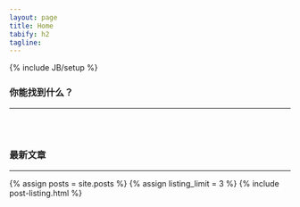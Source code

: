 ```yaml
---
layout: page
title: Home
tabify: h2
tagline: 
---
```

{% include JB/setup %}


### 你能找到什么？
---



<br />
<br />

### 最新文章
---
<!--- ALTERNATIVE TO SHOW POSTS
{% for post in site.posts %}
    <li><span>{{ post.date | date_to_string }}</span>  : <a href="{{ BASE_PATH }}{{ post.url }}">{{ post.title }}</a></li>
  {% endfor %}
-->

{% assign posts = site.posts %}
{% assign listing_limit = 3 %}
{% include post-listing.html %}


